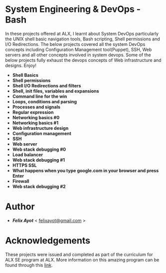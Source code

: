 # System Engineering & DevOps - Bash

In these projects offered at ALX, I learnt about System DevOps particularly the UNIX shell basic navigation tools, Bash scripting, Shell permissions and I/O Redirections. The below projects covered all the system DevOps concepts including Configuration Management tool(Puppet), SSH, Web servers and all other concepts involved in system devops.
Some of the below projects fully exhaust the devops concepts of Web infrastructure and designs. Enjoy!

- **Shell Basics**
- **Shell permissions**
- **Shell I/O Redirections and filters**
- **Shell, init files, variables and expansions**
- **Command line for the win**
- **Loops, conditions and parsing**
- **Processes and signals**
- **Regular expression**
- **Networking basics #0**
- **Networking basics #1**
- **Web infrastructure design**
- **Configuration management**
- **SSH**
- **Web server**
- **Web stack debugging #0**
- **Load balancer**
- **Web stack debugging #1**
- **HTTPS SSL**
- **What happens when you type google.com in your browser and press Enter**
- **Firewall**
- **Web stack debugging #2**

# Author

- ***Felix Ayot*** < felixayot@gmail.com >

# Acknowledgements

These projects were issued and completed as part of the curriculum for ALX SE program at ALX. More information on this amazing program can be found through this [link](https://www.alxafrica.com/).
